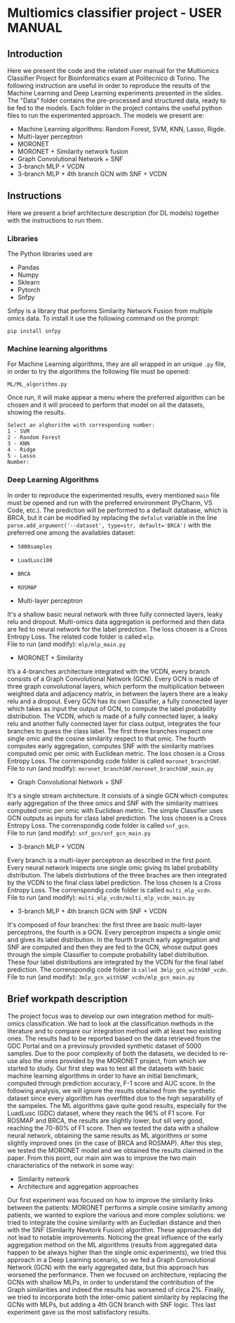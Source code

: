 # Multiomics classifier project - USER MANUAL
## Introduction
Here we present the code and the related user manual for the Multiomics Classifier Project for Bioinformatics exam at Politecnico di Torino. The following instruction are useful in order to reproduce the results of the Machine Learning and Deep Learning experiments presented in the slides. The "Data" folder contains the pre-processed and structured data, ready to be fed to the models. Each folder in the project contains the useful python files to run the experimented approach. The models we present are:
* Machine Learning algorithms: Random Forest, SVM, KNN, Lasso, Rigde.
* Multi-layer perceptron
* MORONET
* MORONET + Similarity network fusion
* Graph Convolutional Network + SNF
* 3-branch MLP + VCDN
* 3-branch MLP + 4th branch GCN with SNF + VCDN

## Instructions
Here we present a brief architecture description (for DL models) together with the instructions to run them.
### Libraries
The Python libraries used are 
* Pandas
* Numpy
* Sklearn
* Pytorch
* Snfpy  
  
Snfpy is a library that performs Similarity Network Fusion from multiple omics data. To install it use the following command on the prompt:
```
pip install snfpy
```


### Machine learning algorithms
For Machine Learning algorithms, they are all wrapped in an unique `.py` file, in order to try the algorithms the following file must be opened:
```
ML/ML_algorithms.py
```
Once run, it will make appear a menu where the preferred algorithm can be chosen and it will proceed to perform that model on all the datasets, showing the results. 
```
Select an alghorithm with corresponding number:  
1 - SVM  
2 - Random Forest  
3 - KNN  
4 - Ridge  
5 - Lasso  
Number: 
```


### Deep Learning Algorithms
In order to reproduce the experimented results, every mentioned `main` file must be opened and run with the preferred environment (PyCharm, VS Code, etc.). The prediction will be performed to a default database, which is BRCA, but it can be modified by replacing the `defalut` variable in the line ```parse.add_argument('--dataset', type=str, default='BRCA')``` with the preferred one among the availables dataset:  
* `5000samples`
* `LuadLusc100`
* `BRCA`
* `ROSMAP`  
  
* Multi-layer perceptron

It's a shallow basic neural network with three fully connected layers, leaky relu and dropout. Multi-omics data aggregation is performed and then data are fed to neural network for the label predction. The loss chosen is a Cross Entropy Loss.
The related code folder is called `mlp`.  
File to run (and modify): `mlp/mlp_main.py`


* MORONET + Similarity 

It’s a 4-branches architecture integrated with the VCDN, every branch consists of a Graph Convolutional Network (GCN). Every GCN is made of three graph convolutional layers, which perform the multiplication between weighted data and adjacency matrix, in between the layers there are a leaky relu and a dropout. Every GCN has its own Classifier, a fully connected layer which takes as input the output of GCN, to compute the label probability distribution. The VCDN, which is made of a fully connected layer, a leaky relu and another fully connected layer for class output, integrates the four branches to guess the class label. The first three branches inspect one single omic and the cosine similarity respect to that omic. The fourth computes early aggregation, computes SNF with the similarity matrixes computed omic per omic with Euclidean metric. The loss chosen is a Cross Entropy Loss.
The correnspondig code folder is called `moronet_branchSNF`.  
File to run (and modify): `moronet_branchSNF/moronet_branchSNF_main.py`


* Graph Convolutional Network + SNF

It's a single stream architecture. It consists of a single GCN which computes early aggregation of the three omics and SNF with the similarity matrixes computed omic per omic with Euclidean metric. The simple Classifier uses GCN outputs as inputs for class label prediction. The loss chosen is a Cross Entropy Loss. 
The correnspondig code folder is called `snf_gcn`.  
File to run (and modify): `snf_gcn/snf_gcn_main.py`

* 3-branch MLP + VCDN

Every branch is a multi-layer perceptron as described in the first point. Every neural network inspects one single omic giving its label probability distribution. The labels distrbutions of the three braches are then integrated by the VCDN to the final class label prediction. The loss chosen is a Cross Entropy Loss. The correnspondig code folder is called `multi_mlp_vcdn`.  
File to run (and modify): `multi_mlp_vcdn/multi_mlp_vcdn_main.py`

* 3-branch MLP + 4th branch GCN with SNF + VCDN

It's composed of four branches: the first three are basic multi-layer perceptrons, the fourth is a GCN. Every perceptron inspects a single omic and gives its label distribution. In the fourth branch early aggregation and SNF are computed and then they are fed to the GCN, whose output goes through the simple Classifier to compute probability label distribution. These four label distributions are integrated by the VCDN for the final label prediction. The correnspondig code folder is `called 3mlp_gcn_withSNF_vcdn`.  
File to run (and modify): `3mlp_gcn_withSNF_vcdn/mlp_gcn_main.py`  

## Brief workpath description

The project focus was to develop our own integration method for multi-omics classification. We had to look at the classification methods in the literature and to compare our integration method with at least two existing ones. The results had to be reported based on the data retrieved from the GDC Portal and on a previosuly provided synthetic dataset of 5000 samples. Due to the poor complexity of both the datasets, we decided to re-use also the ones provided by the MORONET project, from which we started to study.  Our first step was to test all the datasets with basic machine learning algorithms in order to have an initial benchmark, computed through prediction accuracy, F-1 score and AUC score. In the following analysis, we will ignore the results obtained from the synthetic dataset since every algorithm has overfitted due to the high separability of the sampeles.  The ML algorithms gave quite good results, especially for the LuadLusc (GDC) dataset, where they reach the 96% of F1 score. For ROSMAP and BRCA, the results are slightly lower, but sill very good, reaching the 70-80% of F1 score. Then we tested the data with a shallow neural network, obtaining the same results as ML algorithms or some slightly improved ones (in the case of BRCA and ROSMAP). After this step, we tested the MORONET model and we obtained the results claimed in the paper. From this point, our main aim was to improve the two main characteristics of the network in some way:
* Similarity network
* Architecture and aggregation approaches  
  
Our first experiment was focused on how to improve the similarity links between the patients: MORONET performs a simple cosine similarity among patients, we wanted to explore the various and more complex solutions: we tried to integrate the cosine similarity with an Eucledian distance and then with the SNF (Similarity Newtork Fusion) algorithm. These approaches did not lead to notable improvements.  Noticing the great influence of the early aggregation method on the ML algorithms (results from aggregated data happen to be always higher than the single omic experiments), we tried this approach in a Deep Learning scenario, so we fed a Graph Convolutional Network (GCN) with the early aggregated data, but this approach has worsened the performance. Then we focused on architecture, replacing the GCNs with shallow MLPs, in order to understand the contribution of the Graph similarities and indeed the results has worsened of circa 2%. Finally, we tried to incorporate both the inter-omic patient similarity by replacing the GCNs with MLPs, but adding a 4th GCN branch with SNF logic. This last experiment gave us the most satisfactory results.
